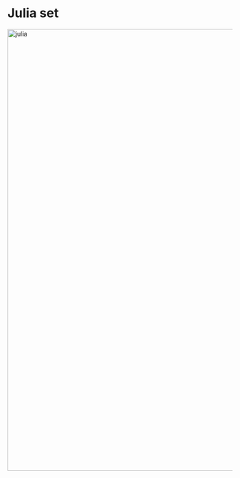 Julia set
=========

<img width="989" alt="julia" src="https://user-images.githubusercontent.com/16523139/109422644-c0abee00-7a1f-11eb-9564-7d9f5fb1d4cf.png">

